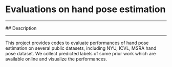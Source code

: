 # Evaluations on hand pose estimation

<hr>
## Description
<hr>
This project provides codes to evaluate performances of hand pose estimation on several public datasets, including NYU, ICVL, MSRA hand pose dataset. We collect predicted labels of some prior work which are available online and visualize the performances.
